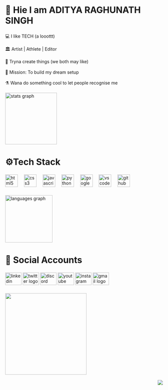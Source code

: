 <br clear="both">

<h1 align="left">📍 Hie I am ADITYA RAGHUNATH SINGH</h1>

###

<p align="left">
  💻 I like TECH (a looottt)
  <br><br>
  🏛️ Artist | Athlete | Editor
  <br><br>
  🚀 Tryna create things (we both may like)
  <br><br>
  🎯 Mission: To build my dream setup 
  <br><br>
  ⚗️ Wana do something cool to let people recognise me
</p>

###

<div align="left">
  <img src="https://github-readme-stats.vercel.app/api?username=440watts&hide_title=false&hide_rank=true&show_icons=true&include_all_commits=true&count_private=true&disable_animations=false&theme=dark&locale=en&hide_border=true&order=1&custom_title=GitHub%20Stats" height="165" alt="stats graph"  />
</div>

###

<h1 align="left">⚙️Tech Stack</h1>

###

<div align="left">
  <img src="https://cdn.jsdelivr.net/gh/devicons/devicon/icons/html5/html5-original.svg" height="40" alt="html5 logo"  />
  <img width="12" />
  <img src="https://cdn.jsdelivr.net/gh/devicons/devicon/icons/css3/css3-original.svg" height="40" alt="css3 logo"  />
  <img width="12" />
  <img src="https://cdn.jsdelivr.net/gh/devicons/devicon/icons/javascript/javascript-original.svg" height="40" alt="javascript logo"  />
  <img width="12" />
  <img src="https://cdn.jsdelivr.net/gh/devicons/devicon/icons/python/python-original.svg" height="40" alt="python logo"  />
  <img width="12" />
  <img src="https://cdn.jsdelivr.net/gh/devicons/devicon/icons/google/google-original.svg" height="40" alt="google logo"  />
  <img width="12" />
  <img src="https://cdn.jsdelivr.net/gh/devicons/devicon/icons/vscode/vscode-original.svg" height="40" alt="vscode logo"  />
  <img width="12" />
  <img src="https://cdn.jsdelivr.net/gh/devicons/devicon/icons/github/github-original.svg" height="40" alt="github logo"  />
</div>

###

<div align="left">
  <img src="https://github-readme-stats.vercel.app/api/top-langs?username=440watts&locale=en&hide_title=false&layout=compact&card_width=320&langs_count=9&theme=dark&hide_border=true&order=2&custom_title=Languages%20Used" height="151" alt="languages graph"  />
</div>

###

<h1 align="left">🚧 Social Accounts</h1>

###

<div align="left">
  <img src="https://raw.githubusercontent.com/maurodesouza/profile-readme-generator/master/src/assets/icons/social/linkedin/default.svg" width="52" height="40" alt="linkedin logo"  />
  <img src="https://raw.githubusercontent.com/maurodesouza/profile-readme-generator/master/src/assets/icons/social/twitter/default.svg" width="52" height="40" alt="twitter logo"  />
  <img src="https://raw.githubusercontent.com/maurodesouza/profile-readme-generator/master/src/assets/icons/social/discord/default.svg" width="52" height="40" alt="discord logo"  />
  <img src="https://raw.githubusercontent.com/maurodesouza/profile-readme-generator/master/src/assets/icons/social/youtube/default.svg" width="52" height="40" alt="youtube logo"  />
  <img src="https://raw.githubusercontent.com/maurodesouza/profile-readme-generator/master/src/assets/icons/social/instagram/default.svg" width="52" height="40" alt="instagram logo"  />
  <img src="https://raw.githubusercontent.com/maurodesouza/profile-readme-generator/master/src/assets/icons/social/gmail/default.svg" width="52" height="40" alt="gmail logo"  />
</div>

###

<img align="left" height="260" src="https://media1.tenor.com/m/NbzuesZ98n4AAAAC/banner-discord.gif"  />

###

<br clear="both">
<br>
<img align="right" src="https://visitor-badge.laobi.icu/badge?page_id=440watts.440watts&left_color=black&right_color=darkgray&left_text=Profile%20Views"  />

###
